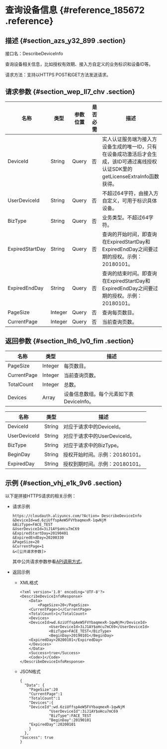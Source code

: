 # 查询设备信息 {#reference_185672 .reference}

## 描述 {#section_azs_y32_899 .section}

接口名：DescribeDeviceInfo

查询设备相关信息，比如授权有效期、接入方自定义的业务标识和设备ID等。

请求方法：支持以HTTPS POST和GET方法发送请求。

## 请求参数 {#section_wep_ll7_chv .section}

|名称|类型|参数位置|是否必需|描述|
|--|--|----|----|--|
|DeviceId|String|Query|否|实人认证服务端为接入方设备生成的唯一ID，只有在设备成功激活后才会生成，该ID可通过离线授权认证SDK里的getLicenseExtraInfo函数获得。|
|UserDeviceId|String|Query|否|不超过64字符，由接入方自定义，可用于标识具体设备。|
|BizType|String|Query|否|业务类型。不超过64字符。|
|ExpiredStartDay|String|Query|否|查询的开始时间，即查询在ExpiredStartDay和ExpiredEndDay之间要过期的授权。示例：20180101。|
|ExpiredEndDay|String|Query|否|查询的结束时间。即查询在ExpiredStartDay和ExpiredEndDay之间要过期的授权。示例：20180101。|
|PageSize|Integer|Query|否|查询每页数目。|
|CurrentPage|Integer|Query|否|当前查询页数。|

## 返回参数 {#section_lh6_lv0_fim .section}

|名称|类型|描述|
|--|--|--|
|PageSize|Integer|每页数目。|
|CurrentPage|Integer|当前查询页数。|
|TotalCount|Integer|总数。|
|Devices|Array|设备信息数组。每个元素如下表DeviceInfo。|

|名称|类型|描述|
|--|--|--|
|DeviceId|String|对应于请求中的DeviceId。|
|UserDeviceId|String|对应于请求中的UserDeviceId。|
|BizType|String|对应于请求中的BizType。|
|BeginDay|String|授权开始时间。示例：20180101。|
|ExpiredDay|String|授权到期时间。示例：20180101。|

## 示例 {#section_vhj_e1k_9v6 .section}

以下是拼接HTTPS请求的相关示例：

-   请求示例

    ``` {#codeblock_907_g45_dy9}
    https://cloudauth.aliyuncs.com/?Action= DescribeDeviceInfo
    &DeviceId=wd.6ziUffspAeW5FVYbaqmexR-1qwNjM
    &BizType=FACE_TEST
    &UserDeviceId=3iJ1AY$oHcu7mC69
    &ExpiredStartDay=20190401
    &ExpiredEndDay=20200330
    &PageSize=20
    &CurrentPage=1
    &<[公共请求参数]>
    ```

    其中公共请求参数参看[API调用方式](../../../../cn.zh-CN/开发指南/服务端API/API调用方式.md#)。

-   返回示例
    -   XML格式

        ``` {#codeblock_g60_15h_ip5}
        <?xml version='1.0' encoding='UTF-8'?>
        <DescribeDeviceInfoResponse>
            <Data>
                <PageSize>20</PageSize>
        	<CurrentPage>1</CurrentPage>
        	<TotalCount>1</TotalCount>
        	<Devices>
        	<DeviceId>wd.6ziUffspAeW5FVYbaqmexR-1qwNjM</DeviceId>
                     <UserDeviceId>3iJ1AY$oHcu7mC69</UserDeviceId>
                     <BizType>FACE_TEST</BizType>
                     <BeginDay>20190101</BeginDay>
        	<ExpiredDay>20200101</ExpiredDay>
        	</Devices>
            </Data>
            <Success>true</Success>
            <Code>1</Code>
        </DescribeDeviceInfoResponse>
        ```

    -   JSON格式

        ``` {#codeblock_sad_pj3_uuy}
        {
          "Data": {
        	"PageSize":20
        	"CurrentPage":1
        	"TotalCount":1
        	"Devices":{
        	"DeviceId":wd.6ziUffspAeW5FVYbaqmexR-1qwNjM
                     "UserDeviceId":3iJ1AY$oHcu7mC69
                     "BizType":FACE_TEST
                     "BeginDay":20190101
        	"ExpiredDay":20200101
        	}
          },
        "Success": true
        }
        ```


